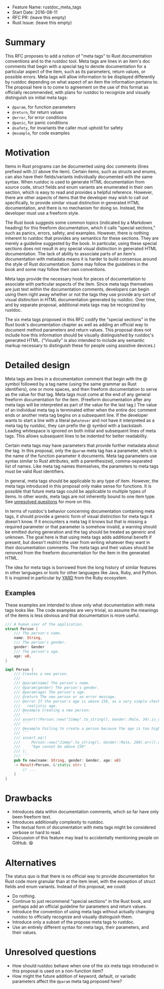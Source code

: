 - Feature Name: rustdoc\_meta\_tags
- Start Date: 2016-08-11
- RFC PR: (leave this empty)
- Rust Issue: (leave this empty)

# Summary
[summary]: #summary

This RFC proposes to add a notion of "meta tags" to Rust documentation conventions and to the rustdoc tool.
Meta tags are lines in an item's doc comments that begin with a special tag to denote documentation for a particular aspect of the item, such as its parameters, return values, or possible errors.
Meta tags will allow information to be displayed differently by rustdoc depending on what aspect of an item the information pertains to.
The proposal here is to come to agreement on the use of this format as officially recommended, with plans for rustdoc to recognize and visually distinguish six initial meta tags:

* `@param`, for function parameters
* `@return`, for return values
* `@error`, for error conditions
* `@panic`, for panic conditions
* `@safety`, for invariants the caller must uphold for safety
* `@example`, for code examples

# Motivation
[motivation]: #motivation

Items in Rust programs can be documented using doc comments (lines prefixed with /// above the item).
Certain items, such as structs and enums, can also have their fields/variants individually documented with the same syntax.
When rustdoc is used to generate HTML documentation from source code, struct fields and enum variants are enumerated in their own section, which is easy to read and provides a helpful reference.
However, there are other aspects of items that the developer may wish to call out specifically, to provide similar visual distinction in generated HTML documentation, and there is no mechanism for doing so.
Instead, the developer must use a freeform style.

The Rust book suggests some common topics (indicated by a Markdown heading) for this freeform documentation, which it calls "special sections," such as panics, errors, safety, and examples.
However, there is nothing inherent to rustdoc that provides any semantics for these sections.
They are merely a guideline suggested by the book.
In particular, using these special sections does not result in any special visual distinction in generated HTML documentation.
The lack of ability to associate parts of an item's documentation with metadata means it is harder to build consensus around the style of Rust documentation.
Some may follow the guidelines in the book and some may follow their own conventions.

Meta tags provide the necessary hook for pieces of documentation to associate with particular aspects of the item.
Since meta tags themselves are just text within the documentation comments, developers can begin using them right away whether or not the tags they use provide any sort of visual distinction in HTML documentation generated by rustdoc.
Over time, and by separate proposal, additional meta tags may be recognized by rustdoc.

The six meta tags proposed in this RFC codify the "special sections" in the Rust book's documentation chapter as well as adding an official way to document method parameters and return values.
This proposal does not include how this information should be visually distinguished by rustdoc's generated HTML.
("Visually" is also intended to include any semantic markup necessary to distinguish these for people using assistive devices.)

# Detailed design
[design]: #detailed-design

Meta tags are lines in a documentation comment that begin with the @ symbol followed by a tag name (using the same grammar as Rust identifiers), one or more spaces, and then freeform documentation to serve as the value for that tag.
Meta tags must come at the end of any general freeform documentation for the item.
(Freeform documentation after any meta tags will be interpreted as part of the value for the last tag.)
The value of an individual meta tag is terminated either when the entire doc comment ends or another meta tag begins on a subsequent line.
If the developer wants to start a line with a literal `@whatever` and not have it interpreted as a meta tag by rustdoc, they can prefix the @ symbol with a backslash.
Leading whitespace is ignored on both initial and subsequent lines of meta tags.
This allows subsequent lines to be indented for better readability.

Certain meta tags may have parameters that provide further metadata about the tag.
In this proposal, only the `@param` meta tag has a parameter, which is the name of the function parameter it documents.
Meta tag parameters use syntax similar to Rust attributes, with a parenthesized, comma-separated list of names.
Like meta tag names themselves, the parameters to meta tags must be valid Rust identifiers.

In general, meta tags should be applicable to any type of item.
However, the meta tags introduced in this proposal only make sense for functions.
It is possible that future meta tags could be applicable to multiple types of items.
In other words, meta tags are not inherently bound to one item type.
See [unresolved questions](#unresolved-questions) for more on this.

In terms of rustdoc's behavior concerning documentation containing meta tags, it should provide a generic form of visual distinction for meta tags it doesn't know.
If it encounters a meta tag it knows but that is missing a required parameter or that parameter is somehow invalid, a warning should be emitted during generation and the tag should be treated as generic and unknown.
The goal here is that using meta tags adds additional benefit if present, but doesn't restrict the user from writing whatever they want in their documentation comments.
The meta tags and their values should be removed from the freeform documentation for the item in the generated HTML.

The idea for meta tags is borrowed from the long history of similar features in other languages or tools for other languages like Java, Ruby, and Python.
It is inspired in particular by [YARD](http://yardoc.org/) from the Ruby ecosystem.

## Examples

These examples are intended to show only what documentation with meta tags looks like.
The code examples are very trivial, so assume the meanings of the items is less obvious and that documentation is more useful.

``` rust
/// A human user of the application.
struct Person {
    /// The person's name.
    name: String,
    /// The person's gender.
    gender: Gender
    /// The person's age.
    age: u8,
}

impl Person {
    /// Creates a new person.
    ///
    /// @param(name) The person's name.
    /// @param(gender) The person's gender.
    /// @param(age) The person's age.
    /// @return The new person or an error message.
    /// @error If the person's age is above 150, as a very simple check for a
    ///   realistic age.
    /// @example Creating a new person:
    /// ```
    /// assert!(Person::new("Jimmy".to_string(), Gender::Male, 34).is_ok());
    /// ```
    /// @example Failing to create a person because the age is too high:
    /// ```
    /// assert_eq!(
    ///     Person::new("Jimmy".to_string(), Gender::Male, 200).err().unwrap(),
    ///     "Age cannot be above 150"
    /// );
    /// ```
    pub fn new(name: String, gender: Gender, age: u8)
    -> Result<Person, &'static str> {
        // ...
    }
}
```

# Drawbacks
[drawbacks]: #drawbacks

* Introduces data within documentation comments, which so far have only been freeform text.
* Introduces additionally complexity to rustdoc.
* The textual form of documentation with meta tags might be considered verbose or hard to read.
* Discussion of this feature may lead to accidentally mentioning people on GitHub. :laughing:

# Alternatives
[alternatives]: #alternatives

The status quo is that there is no official way to provide documentation for Rust code more granular than at the item level, with the exception of struct fields and enum variants.
Instead of this proposal, we could:

* Do nothing.
* Continue to just recommend "special sections" in the Rust book, and perhaps add an official guideline for parameters and return values.
* Introduce the convention of using meta tags without actually changing rustdoc to officially recognize and visually distinguish them.
* Introduce only a subset of the propose meta tags to rustdoc.
* Use an entirely different syntax for meta tags, their parameters, and their values.

# Unresolved questions
[unresolved]: #unresolved-questions

* How should rustdoc behave when one of the six meta tags introduced in this proposal is used on a non-function item?
* How might the future addition of keyword, default, or variadic parameters affect the `@param` meta tag proposed here?

